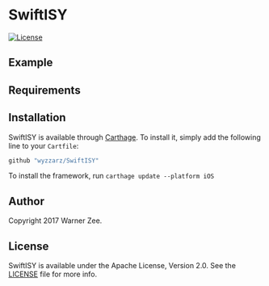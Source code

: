 # SwiftISY

[![License](https://img.shields.io/hexpm/l/plug.svg)]()

## Example

## Requirements

## Installation

SwiftISY is available through [Carthage](https://github.com/Carthage/Carthage). To install
it, simply add the following line to your `Cartfile`:

```ruby
github "wyzzarz/SwiftISY"
```

To install the framework, run `carthage update --platform iOS`

## Author

Copyright 2017 Warner Zee.

## License

SwiftISY is available under the Apache License, Version 2.0. See the [LICENSE](LICENSE) file for more info.
